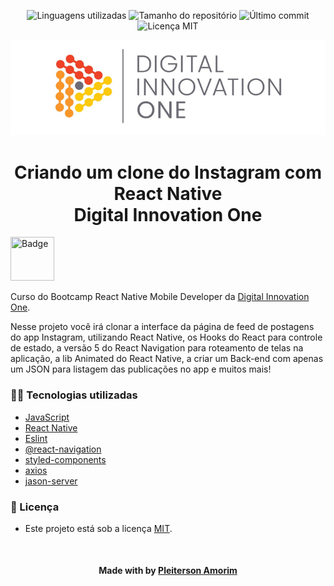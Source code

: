 <!-- Badges session -->
<p align="center">
  <!-- languages -->
  <img src="https://img.shields.io/github/languages/count/pleiterson/cloneInstagramDIO?style=social" alt="Linguagens utilizadas">
  <!-- repo size -->
  <img src="https://img.shields.io/github/repo-size/Pleiterson/cloneInstagramDIO?style=social" alt="Tamanho do repositório">
  <!-- last commit -->
  <img src="https://img.shields.io/github/last-commit/Pleiterson/cloneInstagramDIO?style=social" alt="Último commit">
  <!-- licence MIT -->
  <img src="https://img.shields.io/github/license/Pleiterson/cloneInstagramDIO?style=social" alt="Licença MIT">
</p>

<!--Banner session-->
<p align="center">
  <img src="./src/assets/readme/banner.png" alt="DIO" title="Digital Innovation One">
</p>

<!--About session-->
<h1 align="center">Criando um clone do Instagram com React Native<br>Digital Innovation One</h1>

<img src="./src/assets/badge.png" title="Badge" width="70" height="70">

Curso do Bootcamp React Native Mobile Developer da [Digital Innovation One](https://digitalinnovation.one/).

Nesse projeto você irá clonar a interface da página de feed de postagens do app Instagram, utilizando React Native, os Hooks do React para controle de estado, a versão 5 do React Navigation para roteamento de telas na aplicação, a lib Animated do React Native, a criar um Back-end com apenas um JSON para listagem das publicações no app e muitos mais!

<!-- - [Projeto desenvolvido](https://clone-netflix.vercel.app/)

<p align="center"><img src="./src/assets/img/projeto.gif" title="HTTPs e Navegação - DIO"></p>
<p align="center"><img src="./src/assets/img/projeto-responsivo.gif" title="HTTPs e Navegação - DIO"></p> -->


<h3>👨‍💻 Tecnologias utilizadas</h3>

- [JavaScript](https://developer.mozilla.org/en-US/docs/Web/JavaScript)
- [React Native](https://reactnative.dev/docs/getting-started)
- [Eslint](https://github.com/eslint/eslint)
- [@react-navigation](https://reactnavigation.org/docs/getting-started/)
- [styled-components](https://styled-components.com/docs)
- [axios](https://github.com/axios/axios)
- [jason-server](https://github.com/typicode/json-server)

<!--License session-->
<h3>📝 Licença</h3>

- Este projeto está sob a licença [MIT](./LICENSE).

<!--Bottom session-->
<br><h4 align=center>Made with by <a target="_blank" href="https://pleiterson.vercel.app" >Pleiterson Amorim</a></h4>
